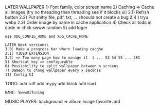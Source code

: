 LATER
  WALLPAPER
    1) Font family, color screen name
    2) Caching => Cache all images (try no threading then threading see if it blocks ui)
      2.1) Refrsh button
      2.2) Put shitty file, pdf, txt, ... shoould not create a bug
      2.4 )  tryu webp
      2.3) Order image by name in cache application
    4) Check all todo in code => chck swww random 
    5) add loger

    use XDG_CONFIG_HOME and XDG_CACHE_HOME

    LATER Next versions\
    3.0) Make a progress bar whern loading cacghe
    3.1) VIDEO EXTENSION
    3.3) => Too many page how to manage it  1 ... 53 54 55 ... 281 
    5) Shortcut key => configurable
    6) Possiobility to split wallpaper between n screens
    7) Dameon to chang wallpaper every x seconss
    11) Config UI

TODO:
  add ruff
  add mypy
  add black
  add isort

    NAME: SwwwUiTuning

MUSIC PLAYER:
  background => album image
  favorite add
